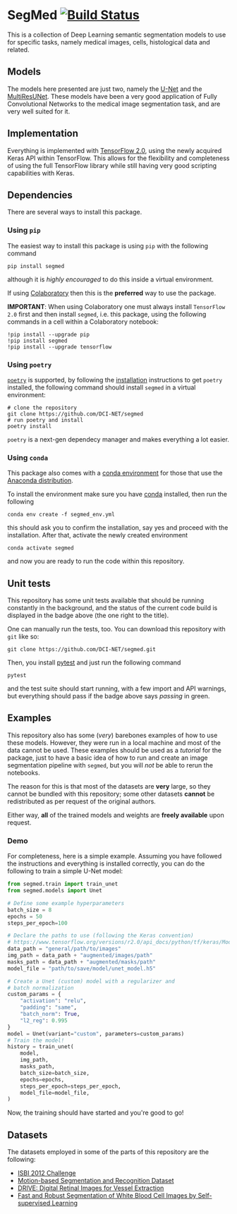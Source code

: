 # SegMed [![Build Status](https://travis-ci.org/DCI-NET/segmed.svg?branch=master)](https://travis-ci.org/DCI-NET/segmed)

This is a collection of Deep Learning semantic segmentation models to use for
specific tasks, namely medical images, cells, histological data and related.

## Models

The models here presented are just two, namely the [U-Net](https://arxiv.org/pdf/1505.04597.pdf)
and the [MultiResUNet](https://arxiv.org/pdf/1902.04049.pdf). These models have been a very good
application of Fully Convolutional Networks to the medical image segmentation task, and are very
well suited for it.

## Implementation

Everything is implemented with [TensorFlow 2.0](tensorflow.org), using the newly acquired Keras API
within TensorFlow. This allows for the flexibility and completeness of using the full TensorFlow
library while still having very good scripting capabilities with Keras.

## Dependencies

There are several ways to install this package.

### Using `pip`

The easiest way to install this package is using `pip` with the following command

    pip install segmed

although it is _highly encouraged_ to do this inside a virtual environment.

If using [Colaboratory](https://colab.research.google.com/notebooks/welcome.ipynb)
then this is the **preferred** way to use the package.

**IMPORTANT**: When using Colaboratory one must always install `TensorFlow 2.0` first and then install `segmed`,
i.e. this package, using the following commands in a cell within a Colaboratory notebook:
```
!pip install --upgrade pip
!pip install segmed
!pip install --upgrade tensorflow
```

### Using `poetry`

[`poetry`](https://poetry.eustace.io/) is supported, by following the
[installation](https://poetry.eustace.io/docs/#installation) instructions to get `poetry` installed, the following
command should install `segmed` in a virtual environment:
```shell
# clone the repository
git clone https://github.com/DCI-NET/segmed
# run poetry and install
poetry install
```

`poetry` is a next-gen dependecy manager and makes everything a lot easier.

### Using `conda`

This package also comes with a
[conda environment](https://docs.conda.io/projects/conda/en/latest/user-guide/tasks/manage-environments.html)
for those that use the [Anaconda distribution](https://www.anaconda.com/distribution/).

To install the environment make sure you have [conda](https://conda.io/en/latest/) installed, then run the following

    conda env create -f segmed_env.yml

this should ask you to confirm the installation, say yes and proceed with the installation. After that, activate the newly
created environment

    conda activate segmed

and now you are ready to run the code within this repository.

## Unit tests

This repository has some unit tests available that should be running constantly in the background,
and the status of the current code build is displayed in the badge above (the one right to the title).

One can manually run the tests, too. You can download this repository with `git` like so:

    git clone https://github.com/DCI-NET/segmed.git

Then, you install [pytest](https://pytest.org/en/latest/) and just run the following command

    pytest

and the test suite should start running, with a few import and API warnings, but everything should pass
if the badge above says _passing_ in green.

## Examples

This repository also has some (_very_) barebones examples of how to use these models.
However, they were run in a local machine and most of the data cannot be used.
These examples should be used as a _tutorial_ for the package,
just to have a basic idea of how to run and create an image segmentation pipeline with `segmed`, 
but you will _not_ be able to rerun the notebooks.

The reason for this is that most of the datasets are **very** large, so they cannot be bundled
with this repository; some other datasets **cannot** be redistributed as per request of the original authors.

Either way, **all** of the trained models and weights are **freely available** upon request.

### Demo

For completeness, here is a simple example. Assuming you have followed the instructions and everything is installed
correctly, you can do the following to train a simple U-Net model:
```python
from segmed.train import train_unet
from segmed.models import Unet

# Define some example hyperparameters
batch_size = 8
epochs = 50
steps_per_epoch=100

# Declare the paths to use (following the Keras convention)
# https://www.tensorflow.org/versions/r2.0/api_docs/python/tf/keras/Model#fit_generator
data_path = "general/path/to/images"
img_path = data_path + "augmented/images/path"
masks_path = data_path + "augmented/masks/path"
model_file = "path/to/save/model/unet_model.h5"

# Create a Unet (custom) model with a regularizer and
# batch normalization
custom_params = {
    "activation": "relu",
    "padding": "same",
    "batch_norm": True,
    "l2_reg": 0.995
}
model = Unet(variant="custom", parameters=custom_params)
# Train the model!
history = train_unet(
    model,
    img_path,
    masks_path,
    batch_size=batch_size,
    epochs=epochs,
    steps_per_epoch=steps_per_epoch,
    model_file=model_file,
)
```
Now, the training should have started and you're good to go!

## Datasets

The datasets employed in some of the parts of this repository are the following:

- [ISBI 2012 Challenge](http://brainiac2.mit.edu/isbi_challenge/home)
- [Motion-based Segmentation and Recognition Dataset](http://mi.eng.cam.ac.uk/research/projects/VideoRec/CamVid/)
- [DRIVE: Digital Retinal Images for Vessel Extraction](https://www.isi.uu.nl/Research/Databases/DRIVE/)
- [Fast and Robust Segmentation of White Blood Cell Images by Self-supervised Learning](https://github.com/zxaoyou/segmentation_WBC)
